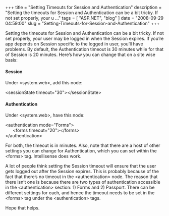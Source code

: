 
+++
title = "Setting Timeouts for Session and Authentication"
description = "Setting the timeouts for Session and Authentication can be a bit tricky. If not set properly, your u ..."
tags = [ "ASP.NET", "blog" ]
date = "2008-09-29 04:59:00"
slug = "Setting-Timeouts-for-Session-and-Authentication"
+++
<p>Setting the timeouts for Session and Authentication can be a bit tricky. If not set properly, your user may be logged in when the Session expires. If you&rsquo;re app depends on Session specific to the logged in user, you&rsquo;ll have problems. By default, the Authentication timeout is 30 minutes while for that of Session is 20 minutes. Here&rsquo;s how you can change that on a site wise basis:</p>
<h4>Session</h4>
<p>Under &lt;system.web&gt;, add this node:</p>
<p>&lt;sessionState timeout="30"&gt;&lt;/sessionState&gt;</p>
<h4>Authentication</h4>
<p>Under &lt;system.web&gt;, have this node:</p>
<p>&lt;authentication mode="Forms"&gt; <br />&nbsp;&nbsp;&nbsp;&nbsp;&nbsp; &lt;forms timeout="20"&gt;&lt;/forms&gt; <br />&lt;/authentication&gt;</p>
<p>For both, the timeout is in minutes. Also, note that there are a host of other settings you can change for Authentication, which you can set within the &lt;forms&gt; tag. Intellisense does work.</p>
<p>A lot of people think setting the Session timeout will ensure that the user gets logged out after the Session expires. This is probably because of the fact that there&rsquo;s no timeout in the &lt;authentication&gt; node. The reason that there isn&rsquo;t one is because there are two types of authentication accessible in the &lt;authentication&gt; section: 1) Forms and 2) Passport. There can be different settings for each, and hence the timeout needs to be set in the &lt;forms&gt; tag under the &lt;authentication&gt; tags.</p>
<p>Hope that helps.</p>
        
